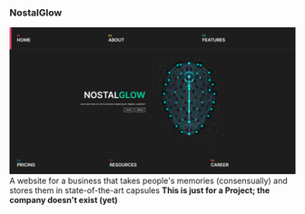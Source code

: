 ### NostalGlow
![image](./assets/homepage-screenshot.png)
A website for a business that takes people's memories (consensually) and stores them in state-of-the-art capsules
**This is just for a Project; the company doesn't exist (yet)**

